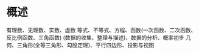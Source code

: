 # 概述
有理数、无理数、实数、虚数
等式、不等式、方程、函数(一次函数、二次函数、反比例函数、三角函数)
(数据的收集、整理与描述)、数据的分析、概率初步
                                                                                                                                            几何、三角形(全等三角形、勾股定理)、平行四边形、投影与视图
